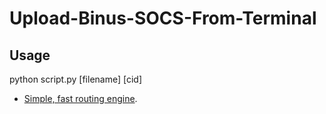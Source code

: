# Upload-Binus-SOCS-From-Terminal


## Usage
python script.py [filename] [cid]


- [Simple, fast routing engine](https://laravel.com/docs/routing).
